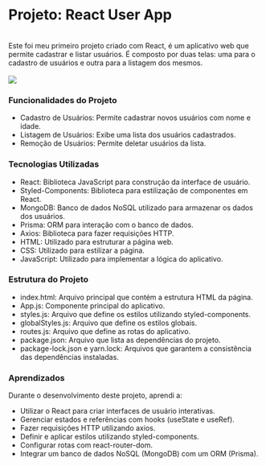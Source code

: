 <h1>Projeto: React User App</h1>
<br>
Este foi meu primeiro projeto criado com React, é um aplicativo web que permite cadastrar e listar usuários. É composto por duas telas: uma para o cadastro de usuários e outra para a listagem dos mesmos. 
<br>
<br>
<img src="https://github.com/AgathaHert/ReactUserApp/assets/156599612/bd742372-00d0-4f5c-8b1d-b54db6af35a8">
<br>

### Funcionalidades do Projeto

- Cadastro de Usuários: Permite cadastrar novos usuários com nome e idade.
- Listagem de Usuários: Exibe uma lista dos usuários cadastrados.
- Remoção de Usuários: Permite deletar usuários da lista.
  
### Tecnologias Utilizadas

- React: Biblioteca JavaScript para construção da interface de usuário.
- Styled-Components: Biblioteca para estilização de componentes em React.
- MongoDB: Banco de dados NoSQL utilizado para armazenar os dados dos usuários.
- Prisma: ORM para interação com o banco de dados.
- Axios: Biblioteca para fazer requisições HTTP.
- HTML: Utilizado para estruturar a página web.
- CSS: Utilizado para estilizar a página.
- JavaScript: Utilizado para implementar a lógica do aplicativo.

### Estrutura do Projeto

- index.html: Arquivo principal que contém a estrutura HTML da página.
- App.js: Componente principal do aplicativo.
- styles.js: Arquivo que define os estilos utilizando styled-components.
- globalStyles.js: Arquivo que define os estilos globais.
- routes.js: Arquivo que define as rotas do aplicativo.
- package.json: Arquivo que lista as dependências do projeto.
- package-lock.json e yarn.lock: Arquivos que garantem a consistência das dependências instaladas.


### Aprendizados
Durante o desenvolvimento deste projeto, aprendi a:

- Utilizar o React para criar interfaces de usuário interativas.
- Gerenciar estados e referências com hooks (useState e useRef).
- Fazer requisições HTTP utilizando axios.
- Definir e aplicar estilos utilizando styled-components.
- Configurar rotas com react-router-dom.
- Integrar um banco de dados NoSQL (MongoDB) com um ORM (Prisma).

